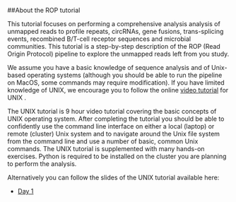 ##About the ROP tutorial 

This tutorial focuses on performing a comprehensive analysis analysis of unmapped reads to profile repeats, circRNAs, gene fusions, trans-splicing events, recombined B/T-cell receptor sequences and microbial communities. This tutorial is a step-by-step description of the ROP (Read Origin Protocol) pipeline to explore the unmapped reads left from you study.

We assume you have a basic knowledge of sequence analysis and of Unix-based operating systems (although you should be able to run the pipeline on MacOS, some commands may require modification). If you have limited knowledge of UNIX, we encourage you to follow the online [video tutorial](http://qcb.ucla.edu/collaboratory/workshops/collaboratory-workshop-1/) for UNIX . 

The UNIX tutorial is 9 hour video tutorial covering the basic concepts of UNIX operating system. After completing the tutorial you should be able to confidently use the command line interface on either a local (laptop) or remote (cluster) Unix system and to navigate around the Unix file system from the command line and use a number of basic, common Unix commands. The UNIX tutorial is supplemented with many hands-on exercises. Python is required to be installed on the cluster you are planning to perform the analysis.

Alternatively you can follow the slides of the UNIX tutorial available here:
* [Day 1](https://www.dropbox.com/s/ggv7ijwateim7zt/day1_Unix.pdf?dl=0)



